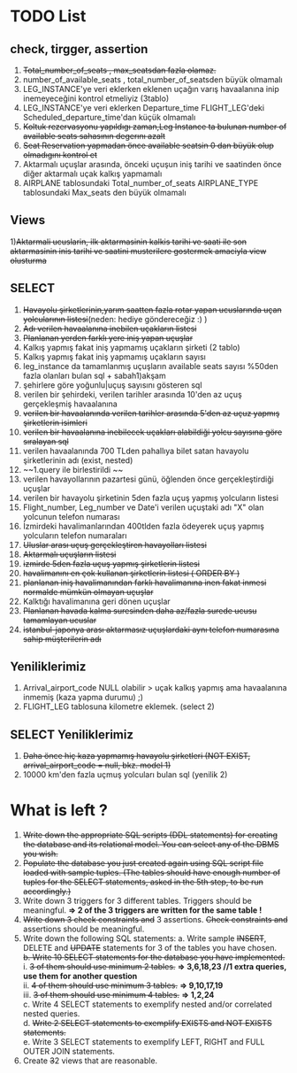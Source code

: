 # TODO List

## check, tirgger, assertion
1) ~~Total_number_of_seats , max_seatsdan fazla olamaz.~~
2) number_of_available_seats , total_number_of_seatsden büyük olmamalı
3) LEG_INSTANCE'ye veri eklerken eklenen uçağın varış havaalanına inip inemeyeceğini kontrol etmeliyiz (3tablo)
4) LEG_INSTANCE'ye veri eklerken Departure_time FLIGHT_LEG'deki Scheduled_departure_time'dan küçük olmamalı
5) ~~Koltuk rezervasyonu yapıldıgı zaman,Leg Instance ta bulunan number of available seats sahasının degerını azalt~~
6) ~~Seat Reservation yapmadan önce available seatsin 0 dan büyük olup olmadıgını kontrol et~~
7) Aktarmalı uçuşlar arasında, önceki uçuşun iniş tarihi ve saatinden önce diğer aktarmalı uçak kalkış yapmamalı
8) AIRPLANE tablosundaki Total_number_of_seats AIRPLANE_TYPE tablosundaki Max_seats den büyük olmamalı

## Views
1)~~Aktarmali ucuslarin, ilk aktarmasinin kalkis tarihi ve saati ile son aktarmasinin inis tarihi ve saatini musterilere gostermek amaciyla view olusturma~~

## SELECT

1) ~~Havayolu şirketlerinin,yarım saatten fazla rotar yapan ucuslarında uçan yolcularının listesi~~(neden: hediye göndereceğiz :) )
2) ~~Adı verilen havaalanına inebilen uçakların listesi~~
3) ~~Planlanan yerden farklı yere iniş yapan uçuşlar~~
4) Kalkış yapmış fakat iniş yapmamış uçakların şirketi (2 tablo)
5) Kalkış yapmış fakat iniş yapmamış uçakların sayısı
6) leg_instance da tamamlanmış uçuşların available seats sayısı %50den fazla olanları bulan sql + sabah1)akşam
7) şehirlere göre yoğunlu|uçuş sayısını gösteren sql
8) verilen bir şehirdeki, verilen tarihler arasında 10'den az uçuş gerçekleşmiş havaalanına
9) ~~verilen bir havaalanında verilen tarihler arasında 5'den az uçuz yapmış şirketlerin isimleri~~
10) ~~verilen bir havaalanına inebilecek uçakları alabildiği yolcu sayısına göre sıralayan sql~~
11) verilen havaalanında 700 TLden pahallıya bilet satan havayolu şirketlerinin adı (exist, nested)
12) ~~1.query ile birlestirildi ~~
13) verilen havayollarının pazartesi günü, öğlenden önce gerçekleştirdiği uçuşlar
14) verilen bir havayolu şirketinin 5den fazla uçuş yapmış yolcuların listesi
15) Flight_number, Leg_number ve Date'i verilen uçuştaki adı "X" olan yolcunun telefon numarası
16) İzmirdeki havalimanlarından 400tlden fazla ödeyerek uçuş yapmış yolcuların telefon numaraları
17) ~~Uluslar arası uçuş gerçekleştiren havayolları listesi~~
18) ~~Aktarmalı uçuşların listesi~~
19) ~~izmirde 5den fazla uçuş yapmış şirketlerin listesi~~
20) ~~havalimanını en çok kullanan şirketlerin listesi ( ORDER BY )~~
21) ~~planlanan iniş havalimanından farklı havalimanına inen fakat inmesi normalde mümkün olmayan uçuşlar~~
22) Kalktığı havalimanına geri dönen uçuşlar
23) ~~Planlanan havada kalma suresinden daha az/fazla surede ucusu tamamlayan ucuslar~~
24) ~~istanbul-japonya arası aktarmasız uçuşlardaki aynı telefon numarasına sahip müşterilerin adı~~

## Yeniliklerimiz
1) Arrival_airport_code NULL olabilir > uçak kalkış yapmış ama havaalanına inmemiş (kaza yapma durumu) ;)
2) FLIGHT_LEG tablosuna kilometre eklemek. (select 2)

## SELECT Yeniliklerimiz
1) ~~Daha önce hiç kaza yapmamış havayolu şirketleri (NOT EXIST, arrival_airport_code = null, bkz. model 1)~~
2) 10000 km'den fazla uçmuş yolcuları bulan sql (yenilik 2)

# What is left ?
1) ~~Write down the appropriate SQL scripts (DDL statements) for creating the database and its
relational model. You can select any of the DBMS you wish.~~
2) ~~Populate the database you just created again using SQL script file loaded with sample tuples.
(The tables should have enough number of tuples for the SELECT statements, asked in the
5th step, to be run accordingly.)~~
3) Write down 3 triggers for 3 different tables. Triggers should be meaningful. <strong> => 2 of the 3 triggers are written for the same table !</strong>
4) ~~Write down 3 check constraints and~~ 3 assertions. ~~Check constraints and~~ assertions should be
meaningful.
5) Write down the following SQL statements:
  a. Write sample ~~INSERT~~, DELETE and ~~UPDATE~~ statements for 3 of the tables you have
  chosen.<br>
  ~~b. Write 10 SELECT statements for the database you have implemented.~~<br>
    i. ~~3 of them should use minimum 2 tables.~~         <strong> => 3,6,18,23  //1 extra queries, use them for another question</strong> <br> 
    ii. ~~4 of them should use minimum 3 tables.~~       <strong>=> 9,10,17,19 </strong><br> 
    iii. ~~3 of them should use minimum 4 tables.~~      <strong> => 1,2,24   </strong><br>
  c. Write 4 SELECT statements to exemplify nested and/or correlated nested queries.<br>
  d. ~~Write 2 SELECT statements to exemplify EXISTS and NOT EXISTS statements.~~<br>
  e. Write 3 SELECT statements to exemplify LEFT, RIGHT and FULL OUTER JOIN
  statements.
6) Create ~~3~~2 views that are reasonable.







